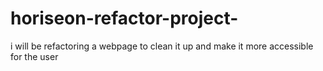 # horiseon-refactor-project-
i will  be refactoring a webpage to clean it up and make it more accessible for the user 
